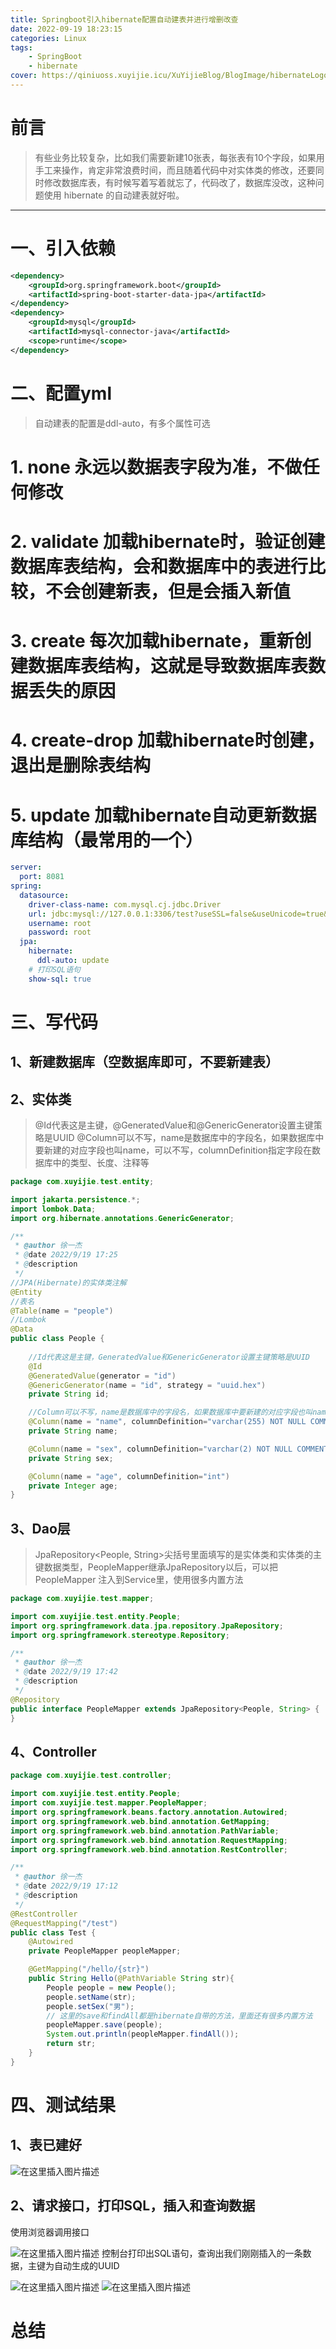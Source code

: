 ```yaml
---
title: Springboot引入hibernate配置自动建表并进行增删改查
date: 2022-09-19 18:23:15
categories: Linux
tags:
    - SpringBoot
    - hibernate
cover: https://qiniuoss.xuyijie.icu/XuYijieBlog/BlogImage/hibernateLogo.jpg
---
```

# 前言
> 有些业务比较复杂，比如我们需要新建10张表，每张表有10个字段，如果用手工来操作，肯定非常浪费时间，而且随着代码中对实体类的修改，还要同时修改数据库表，有时候写着写着就忘了，代码改了，数据库没改，这种问题使用 hibernate 的自动建表就好啦。

---


# 一、引入依赖

```xml
<dependency>
    <groupId>org.springframework.boot</groupId>
    <artifactId>spring-boot-starter-data-jpa</artifactId>
</dependency>
<dependency>
    <groupId>mysql</groupId>
    <artifactId>mysql-connector-java</artifactId>
    <scope>runtime</scope>
</dependency>
```



# 二、配置yml
>自动建表的配置是ddl-auto，有多个属性可选
# 1. none 永远以数据表字段为准，不做任何修改
# 2. validate 加载hibernate时，验证创建数据库表结构，会和数据库中的表进行比较，不会创建新表，但是会插入新值
# 3. create 每次加载hibernate，重新创建数据库表结构，这就是导致数据库表数据丢失的原因
# 4. create-drop 加载hibernate时创建，退出是删除表结构
# 5. update 加载hibernate自动更新数据库结构（最常用的一个）
```yaml
server:
  port: 8081
spring:
  datasource:
    driver-class-name: com.mysql.cj.jdbc.Driver
    url: jdbc:mysql://127.0.0.1:3306/test?useSSL=false&useUnicode=true&characterEncoding=UTF-8&serverTimezone=Asia/Shanghai&rewriteBatchedStatements=true
    username: root
    password: root
  jpa:
    hibernate:
      ddl-auto: update
    # 打印SQL语句
    show-sql: true
```

# 三、写代码
## 1、新建数据库（空数据库即可，不要新建表）
## 2、实体类


>@Id代表这是主键，@GeneratedValue和@GenericGenerator设置主键策略是UUID
>@Column可以不写，name是数据库中的字段名，如果数据库中要新建的对应字段也叫name，可以不写，columnDefinition指定字段在数据库中的类型、长度、注释等
```java
package com.xuyijie.test.entity;

import jakarta.persistence.*;
import lombok.Data;
import org.hibernate.annotations.GenericGenerator;

/**
 * @author 徐一杰
 * @date 2022/9/19 17:25
 * @description
 */
//JPA(Hibernate)的实体类注解
@Entity
//表名
@Table(name = "people")
//Lombok
@Data
public class People {
    
    //Id代表这是主键，GeneratedValue和GenericGenerator设置主键策略是UUID
    @Id
    @GeneratedValue(generator = "id")
    @GenericGenerator(name = "id", strategy = "uuid.hex")
    private String id;

    //Column可以不写，name是数据库中的字段名，如果数据库中要新建的对应字段也叫name，可以不写，columnDefinition指定字段在数据库中的类型、长度、注释等
    @Column(name = "name", columnDefinition="varchar(255) NOT NULL COMMENT '名字'")
    private String name;

    @Column(name = "sex", columnDefinition="varchar(2) NOT NULL COMMENT '性别'")
    private String sex;

    @Column(name = "age", columnDefinition="int")
    private Integer age;
}

```

## 3、Dao层
>JpaRepository<People, String>尖括号里面填写的是实体类和实体类的主键数据类型，PeopleMapper继承JpaRepository以后，可以把PeopleMapper 注入到Service里，使用很多内置方法

```java
package com.xuyijie.test.mapper;

import com.xuyijie.test.entity.People;
import org.springframework.data.jpa.repository.JpaRepository;
import org.springframework.stereotype.Repository;

/**
 * @author 徐一杰
 * @date 2022/9/19 17:42
 * @description
 */
@Repository
public interface PeopleMapper extends JpaRepository<People, String> {
}

```

## 4、Controller

```java
package com.xuyijie.test.controller;

import com.xuyijie.test.entity.People;
import com.xuyijie.test.mapper.PeopleMapper;
import org.springframework.beans.factory.annotation.Autowired;
import org.springframework.web.bind.annotation.GetMapping;
import org.springframework.web.bind.annotation.PathVariable;
import org.springframework.web.bind.annotation.RequestMapping;
import org.springframework.web.bind.annotation.RestController;

/**
 * @author 徐一杰
 * @date 2022/9/19 17:12
 * @description
 */
@RestController
@RequestMapping("/test")
public class Test {
    @Autowired
    private PeopleMapper peopleMapper;

    @GetMapping("/hello/{str}")
    public String Hello(@PathVariable String str){
        People people = new People();
        people.setName(str);
        people.setSex("男");
        // 这里的save和findAll都是hibernate自带的方法，里面还有很多内置方法
        peopleMapper.save(people);
        System.out.println(peopleMapper.findAll());
        return str;
    }
}

```

# 四、测试结果
## 1、表已建好
![在这里插入图片描述](https://qiniuoss.xuyijie.icu/XuYijieBlog/BlogImage/hibernate0.png)
## 2、请求接口，打印SQL，插入和查询数据
使用浏览器调用接口

![在这里插入图片描述](https://qiniuoss.xuyijie.icu/XuYijieBlog/BlogImage/hibernate1.png)
控制台打印出SQL语句，查询出我们刚刚插入的一条数据，主键为自动生成的UUID

![在这里插入图片描述](https://qiniuoss.xuyijie.icu/XuYijieBlog/BlogImage/hibernate2.png)
![在这里插入图片描述](https://qiniuoss.xuyijie.icu/XuYijieBlog/BlogImage/hibernate3.png)



# 总结

